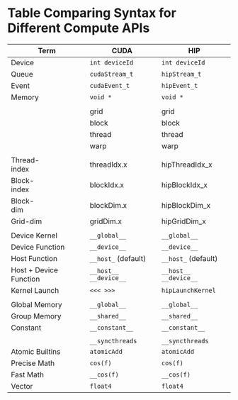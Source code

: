 # Table Comparing Syntax for Different Compute APIs

|Term|CUDA|HIP|
|---|---|---|
|Device|`int deviceId`|`int deviceId`|
|Queue|`cudaStream_t`|`hipStream_t`|
|Event|`cudaEvent_t`|`hipEvent_t`|
|Memory|`void *`|`void *`|
||||
| |grid|grid|
| |block|block|
| |thread|thread|
| |warp|warp|
||||
|Thread-<br>index | threadIdx.x | hipThreadIdx_x |
|Block-<br>index  | blockIdx.x  | hipBlockIdx_x  |
|Block-<br>dim    | blockDim.x  | hipBlockDim_x  |
|Grid-dim     | gridDim.x   | hipGridDim_x   |
||||
|Device Kernel|`__global__`|`__global__`|
|Device Function|`__device__`|`__device__`|
|Host Function|`__host_` (default)|`__host_` (default)|
|Host + Device Function|`__host__` `__device__`|`__host__` `__device__`|
|Kernel Launch|`<<< >>>`|`hipLaunchKernel`|
||||
|Global Memory|`__global__`|`__global__`|
|Group Memory|`__shared__`|`__shared__`|
|Constant|`__constant__`|`__constant__`|
||||
||`__syncthreads`|`__syncthreads`|
|Atomic Builtins|`atomicAdd`|`atomicAdd`|
|Precise Math|`cos(f)`|`cos(f)`|
|Fast Math|`__cos(f)`|`__cos(f)`|
|Vector|`float4`|`float4`|
